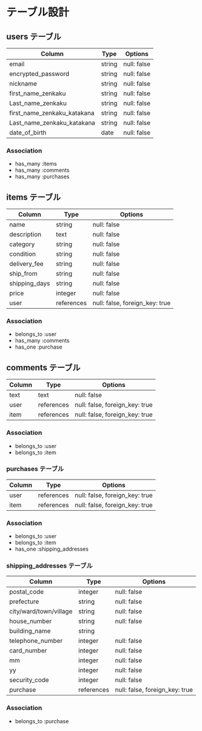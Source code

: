 # テーブル設計

## users テーブル

| Column                      | Type   | Options     |
| --------------------------- | ------ | ----------- |
| email                       | string | null: false |
| encrypted_password          | string | null: false |
| nickname                    | string | null: false |
| first_name_zenkaku          | string | null: false |
| Last_name_zenkaku           | string | null: false |
| first_name_zenkaku_katakana | string | null: false |
| Last_name_zenkaku_katakana  | string | null: false |
| date_of_birth               | date   | null: false |

### Association

- has_many :items
- has_many :comments
- has_many :purchases

## items テーブル

| Column        | Type       | Options                        | 
| ------------- | ---------- | -------------------------------|
| name          | string     | null: false                    |
| description   | text       | null: false                    |
| category      | string     | null: false                    |
| condition     | string     | null: false                    |
| delivery_fee  | string     | null: false                    |
| ship_from     | string     | null: false                    |
| shipping_days | string     | null: false                    |
| price         | integer     | null: false                    |
| user          | references | null: false, foreign_key: true |


### Association

- belongs_to :user
- has_many :comments
- has_one :purchase

## comments テーブル

| Column | Type       | Options                        |
| -------| ---------- | ------------------------------ |
| text   | text       | null: false                    |
| user   | references | null: false, foreign_key: true |
| item   | references | null: false, foreign_key: true |

### Association

- belongs_to :user
- belongs_to :item

### purchases テーブル

| Column | Type       | Options                        |
| -------| ---------- | ------------------------------ |
| user   | references | null: false, foreign_key: true |
| item   | references | null: false, foreign_key: true |

### Association

- belongs_to :user
- belongs_to :item
- has_one :shipping_addresses

### shipping_addresses テーブル

| Column                 | Type       | Options                        |
| -----------------------| ---------- | ------------------------------ |
| postal_code            | integer    | null: false                    |
| prefecture             | string     | null: false                    |
| city/ward/town/village | string     | null: false                    |
| house_number           | string     | null: false                    |
| building_name          | string     |                                |
| telephone_number       | integer    | null: false                    |
| card_number            | integer    | null: false                    |
| mm                     | integer    | null: false                    |
| yy                     | integer    | null: false                    |
| security_code          | integer    | null: false                    |
| purchase               | references | null: false, foreign_key: true |

### Association

- belongs_to :purchase